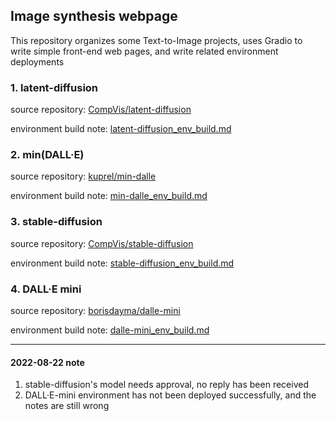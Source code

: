 ## Image synthesis webpage

This repository organizes some Text-to-Image projects, 
uses Gradio to write simple front-end web pages, 
and write related environment deployments

### 1. latent-diffusion

source repository: [CompVis/latent-diffusion](https://github.com/CompVis/latent-diffusion)

environment build note: [latent-diffusion_env_build.md](latent_diffusion/latent-diffusion_env_build.md)

### 2. min(DALL·E)

source repository: [kuprel/min-dalle](https://github.com/kuprel/min-dalle)

environment build note: [min-dalle_env_build.md](min-dalle/min-dalle_env_build.md)

### 3. stable-diffusion

source repository: [CompVis/stable-diffusion](https://github.com/CompVis/stable-diffusion)

environment build note: [stable-diffusion_env_build.md](stable-diffusion/stable-diffusion_env_build.md)

### 4. DALL·E mini

source repository: [borisdayma/dalle-mini](https://github.com/borisdayma/dalle-mini)

environment build note: [dalle-mini_env_build.md](dalle-mini/dalle-mini_env_build.md)


---

#### 2022-08-22 note
1. stable-diffusion's model needs approval, no reply has been received
2. DALL·E-mini environment has not been deployed successfully, and the notes are still wrong
